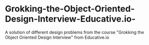 # Grokking-the-Object-Oriented-Design-Interview-Educative.io-
A solution of different design problems from the course "Grokking the Object Oriented Design Interview" from Educative.io
